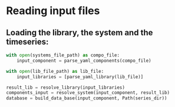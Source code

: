 # Reading input files


## Loading the library, the system and the timeseries:



~~~ python
with open(systems_file_path) as compo_file:
    input_component = parse_yaml_components(compo_file)

with open(lib_file_path) as lib_file:
    input_libraries = [parse_yaml_library(lib_file)]

result_lib = resolve_library(input_libraries)
components_input = resolve_system(input_component, result_lib)
database = build_data_base(input_component, Path(series_dir))
~~~